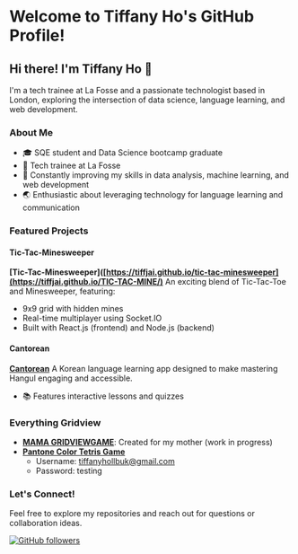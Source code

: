 # Welcome to Tiffany Ho's GitHub Profile!

## Hi there! I'm Tiffany Ho 👋

I'm a tech trainee at La Fosse and a passionate technologist based in London, exploring the intersection of data science, language learning, and web development.

### About Me
- 🎓 SQE student and Data Science bootcamp graduate
- 💼 Tech trainee at La Fosse
- 🌱 Constantly improving my skills in data analysis, machine learning, and web development
- 🌏 Enthusiastic about leveraging technology for language learning and communication

### Featured Projects

#### Tic-Tac-Minesweeper
**[Tic-Tac-Minesweeper]([https://tiffjai.github.io/tic-tac-minesweeper](https://tiffjai.github.io/TIC-TAC-MINE/)**
An exciting blend of Tic-Tac-Toe and Minesweeper, featuring:
- 9x9 grid with hidden mines
- Real-time multiplayer using Socket.IO
- Built with React.js (frontend) and Node.js (backend)


#### Cantorean
**[Cantorean](https://github.com/tiffjai/cantorean)**
A Korean language learning app designed to make mastering Hangul engaging and accessible.
- 📚 Features interactive lessons and quizzes

### Everything Gridview
- **[MAMA GRIDVIEWGAME](https://tiffjai.github.io/MAMA-gridview-gAmE/)**: Created for my mother (work in progress)
- **[Pantone Color Tetris Game](https://pantonetetris.com/#/)**
  - Username: tiffanyhollbuk@gmail.com
  - Password: testing

### Let's Connect!
Feel free to explore my repositories and reach out for questions or collaboration ideas.

[![GitHub followers](https://img.shields.io/github/followers/tiffjai?style=social)](https://github.com/tiffjai)
